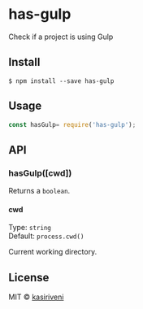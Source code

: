 # has-gulp
Check if a project is using Gulp

## Install

```
$ npm install --save has-gulp
```

## Usage

```js
const hasGulp= require('has-gulp');
```


## API

### hasGulp([cwd])

Returns a `boolean`.

#### cwd

Type: `string`<br>
Default: `process.cwd()`

Current working directory.


## License

MIT © [kasiriveni](https://github.com/kasiriveni)